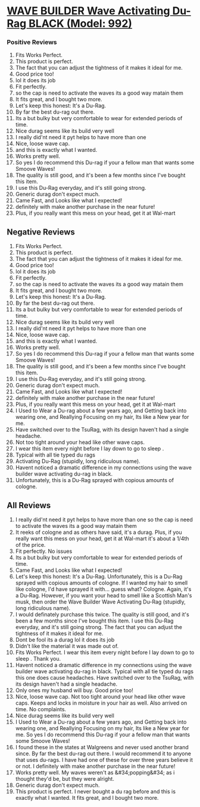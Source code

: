 # [WAVE BUILDER Wave Activating Du-Rag BLACK (Model: 992)](https://products.checkmycream.com/products/WAVE-BUILDER-Wave-Activating-Du-Rag-BLACK-(Model:-992).html)

### Positive Reviews

<ol>
      <li>Fits Works Perfect.</li>
      <li>This product is perfect.</li>
      <li>The fact that you can adjust the tightness of it makes it ideal for me.</li>
      <li>Good price too!</li>
      <li>lol it does its job</li>
      <li>Fit perfectly.</li>
      <li>so the cap is need to activate the waves its a good way matain them</li>
      <li>It fits great, and I bought two more.</li>
      <li>Let&#x27;s keep this honest: It&#x27;s a Du-Rag.</li>
      <li>By far the best du-rag out there.</li>
      <li>Its a but bulky but very comfortable to wear for extended periods of time.</li>
      <li>Nice durag seems like its build very well</li>
      <li>I really did&#x27;nt need it pyt helps to have more than one</li>
      <li>Nice, loose wave cap.</li>
      <li>and this is exactly what I wanted.</li>
      <li>Works pretty well.</li>
      <li>So yes  I do recommend this Du-rag if your a fellow man that wants some Smoove Waves!</li>
      <li>The quality is still good, and it&#x27;s been a few months since I&#x27;ve bought this item.</li>
      <li>I use this Du-Rag everyday, and it&#x27;s still going strong.</li>
      <li>Generic durag don&#x27;t expect much.</li>
      <li>Came Fast, and Looks like what I expected!</li>
      <li>definitely with make another purchase in the near future!</li>
      <li>Plus, if you really want this mess on your head, get it at Wal-mart</li>
</ol>


<h2>Negative Reviews</h2>
<ol>
<li> Fits Works Perfect.</li>
<li> This product is perfect.</li>
<li> The fact that you can adjust the tightness of it makes it ideal for me.</li>
<li> Good price too!</li>
<li> lol it does its job</li>
<li> Fit perfectly.</li>
<li> so the cap is need to activate the waves its a good way matain them</li>
<li> It fits great, and I bought two more.</li>
<li> Let&#x27;s keep this honest: It&#x27;s a Du-Rag.</li>
<li> By far the best du-rag out there.</li>
<li> Its a but bulky but very comfortable to wear for extended periods of time.</li>
<li> Nice durag seems like its build very well</li>
<li> I really did&#x27;nt need it pyt helps to have more than one</li>
<li> Nice, loose wave cap.</li>
<li> and this is exactly what I wanted.</li>
<li> Works pretty well.</li>
<li> So yes  I do recommend this Du-rag if your a fellow man that wants some Smoove Waves!</li>
<li> The quality is still good, and it&#x27;s been a few months since I&#x27;ve bought this item.</li>
<li> I use this Du-Rag everyday, and it&#x27;s still going strong.</li>
<li> Generic durag don&#x27;t expect much.</li>
<li> Came Fast, and Looks like what I expected!</li>
<li> definitely with make another purchase in the near future!</li>
<li> Plus, if you really want this mess on your head, get it at Wal-mart</li>
<li> I Used to Wear a Du-rag about a few years ago, and Getting back into wearing one, and Reallying Focusing on my hair, Its like a New year for me.</li>
<li> Have switched over to the TsuRag, with its design haven&#x27;t had a single headache.</li>
<li> Not too tight around your head like other wave caps.</li>
<li> I wear this item every night before I lay down to go to sleep .</li>
<li> Typical with all tie typed du rags</li>
<li> Activating Du-Rag (stupidly, long ridiculous name).</li>
<li> Havent noticed a dramatic difference in my connections using the wave builder wave activating du-rag in black.  </li>
<li> Unfortunately, this is a Du-Rag sprayed with copious amounts of cologne.</li>
</ol>

<h2>All Reviews</h2>

<ol>
    <li> I really did&#x27;nt need it pyt helps to have more than one so the cap is need to activate the waves its a good way matain them</li>
    <li> It reeks of cologne and as others have said, it&#x27;s a durag.  Plus, if you really want this mess on your head, get it at Wal-mart it&#x27;s about a 1/4th of the price.</li>
    <li> Fit perfectly. No issues</li>
    <li> Its a but bulky but very comfortable to wear for extended periods of time.</li>
    <li> Came Fast, and Looks like what I expected!</li>
    <li> Let&#x27;s keep this honest: It&#x27;s a Du-Rag. Unfortunately, this is a Du-Rag sprayed with copious amounts of cologne. If I wanted my hair to smell like cologne, I&#x27;d have sprayed it with... guess what? Cologne. Again, it&#x27;s a Du-Rag. However, if you want your head to smell like a Scottish Man&#x27;s musk, then order the Wave Builder Wave Activating Du-Rag (stupidly, long ridiculous name).</li>
    <li> I would definately purchase this twice. The quality is still good, and it&#x27;s been a few months since I&#x27;ve bought this item. I use this Du-Rag everyday, and it&#x27;s still going strong. The fact that you can adjust the tightness of it makes it ideal for me.</li>
    <li> Dont be fool its a durag lol it does its job</li>
    <li> Didn&#x27;t like the material it was made out of.</li>
    <li> Fits Works Perfect. I wear this item every night before I lay down to go to sleep . Thank you.</li>
    <li> Havent noticed a dramatic difference in my connections using the wave builder wave activating du-rag in black.  Typical with all tie typed du rags this one does cause headaches.  Have switched over to the TsuRag, with its design haven&#x27;t had a single headache.</li>
    <li> Only ones my husband will buy. Good price too!</li>
    <li> Nice, loose wave cap. Not too tight around your head like other wave caps. Keeps and locks in moisture in your hair as well. Also arrived on time. No complaints.</li>
    <li> Nice durag seems like its build very well</li>
    <li> I Used to Wear a Du-rag about a few years ago, and Getting back into wearing one, and Reallying Focusing on my hair, Its like a New year for me. So yes  I do recommend this Du-rag if your a fellow man that wants some Smoove Waves!</li>
    <li> I found these in the states at Walgreens and never used another brand since. By far the best du-rag out there. I would recommend it to anyone that uses du-rags. I have had one of these for over three years believe it or not. I definitely with make another purchase in the near future!</li>
    <li> Works pretty well. My waves weren&#x27;t as &amp;#34;popping&amp;#34; as i thought they&#x27;d be, but they were alright.</li>
    <li> Generic durag don&#x27;t expect much.</li>
    <li> This product is perfect. I never bought a du rag before and this is exactly what I wanted. It fits great, and I bought two more.</li>
</ol>




